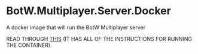 # BotW.Multiplayer.Server.Docker

A docker image that will run the BotW Multiplayer server


READ THROUGH [THIS](https://hub.docker.com/r/wesleyhellewell/botw.multiplayer.server) (IT HAS ALL OF THE INSTRUCTIONS FOR RUNNING THE CONTAINER).